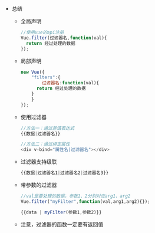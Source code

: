 - 总结

  - 全局声明

    ```javascript
    //使用vue的api注册
    Vue.filter(过滤器名,function(val){
      return 经过处理的数据
    });
    ```

    

  - 局部声明

    ```javascript
    new Vue({
    	"filters":{
    		过滤器名:function(val){
          return 经过处理的数据
        }
    	}
    });
    ```

    

  - 使用过滤器

    ```javascript
    //方法一：通过差值表达式
    {{数据|过滤器名}}
    
    //方法二：通过绑定属性
    <div v-bind="属性名|过滤器名"></div>
    ```

    

  - 过滤器支持级联

    ```javascript
    {{数据|过滤器名1|过滤器名2|过滤器名3}}
    ```

    

  - 带参数的过滤器 

    ```javascript
    //val是要处理的数据，参数1、2分别对应arg1、arg2
    Vue.filter("myFilter",function(val,arg1,arg2){});
    
    {{data | myFilter(参数1,参数2)}}
    ```

    

  - 注意，过滤器的函数一定要有返回值